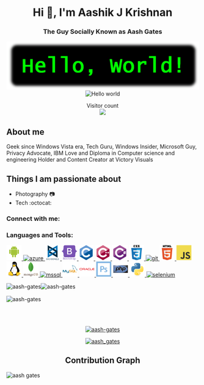 <h1 align="center">Hi 👋, I'm Aashik J Krishnan</h1>
<h3 align="center">The Guy Socially Known as Aash Gates</h3>
<p align="center"> 
<img src="https://raw.githubusercontent.com/aash-gates/aash-gates/main/Image/HelloWorld.png" alt="A Gem of a Day.">
<img src="https://raw.githubusercontent.com/aash-gates/aash-gates/main/Image/gates.gif" alt="Hello world">

<p align="center"> 
  Visitor count<br>
  <img src="https://profile-counter.glitch.me/aash-gates/count.svg" />
</p>

## About me

Geek since Windows Vista era, Tech Guru, Windows Insider, Microsoft Guy, Privacy Advocate, IBM Love and 
Diploma in Computer science and engineering Holder and Content Creator at Victory Visuals
<!-- its about me
-->

## Things I am passionate about

- Photography :camera:
- Tech :octocat:


<h3 align="left">Connect with me:</h3>
<p align="left">

<h3 align="left">Languages and Tools:</h3>
<p align="left"> <a href="https://developer.android.com" target="_blank"> <img src="https://raw.githubusercontent.com/devicons/devicon/master/icons/android/android-original-wordmark.svg" alt="android" width="40" height="40"/> </a> <a href="https://azure.microsoft.com/en-in/" target="_blank"> <img src="https://www.vectorlogo.zone/logos/microsoft_azure/microsoft_azure-icon.svg" alt="azure" width="40" height="40"/> </a> <a href="https://backbonejs.org" target="_blank"> <img src="https://raw.githubusercontent.com/devicons/devicon/master/icons/backbonejs/backbonejs-original-wordmark.svg" alt="backbonejs" width="40" height="40"/> </a> <a href="https://getbootstrap.com" target="_blank"> <img src="https://raw.githubusercontent.com/devicons/devicon/master/icons/bootstrap/bootstrap-plain-wordmark.svg" alt="bootstrap" width="40" height="40"/> </a> <a href="https://www.cprogramming.com/" target="_blank"> <img src="https://raw.githubusercontent.com/devicons/devicon/master/icons/c/c-original.svg" alt="c" width="40" height="40"/> </a> <a href="https://www.w3schools.com/cpp/" target="_blank"> <img src="https://raw.githubusercontent.com/devicons/devicon/master/icons/cplusplus/cplusplus-original.svg" alt="cplusplus" width="40" height="40"/> </a> <a href="https://www.w3schools.com/cs/" target="_blank"> <img src="https://raw.githubusercontent.com/devicons/devicon/master/icons/csharp/csharp-original.svg" alt="csharp" width="40" height="40"/> </a> <a href="https://www.w3schools.com/css/" target="_blank"> <img src="https://raw.githubusercontent.com/devicons/devicon/master/icons/css3/css3-original-wordmark.svg" alt="css3" width="40" height="40"/> </a> <a href="https://git-scm.com/" target="_blank"> <img src="https://www.vectorlogo.zone/logos/git-scm/git-scm-icon.svg" alt="git" width="40" height="40"/> </a> <a href="https://www.w3.org/html/" target="_blank"> <img src="https://raw.githubusercontent.com/devicons/devicon/master/icons/html5/html5-original-wordmark.svg" alt="html5" width="40" height="40"/> </a> <a href="https://developer.mozilla.org/en-US/docs/Web/JavaScript" target="_blank"> <img src="https://raw.githubusercontent.com/devicons/devicon/master/icons/javascript/javascript-original.svg" alt="javascript" width="40" height="40"/> </a> <a href="https://www.linux.org/" target="_blank"> <img src="https://raw.githubusercontent.com/devicons/devicon/master/icons/linux/linux-original.svg" alt="linux" width="40" height="40"/> </a> <a href="https://www.mongodb.com/" target="_blank"> <img src="https://raw.githubusercontent.com/devicons/devicon/master/icons/mongodb/mongodb-original-wordmark.svg" alt="mongodb" width="40" height="40"/> </a> <a href="https://www.microsoft.com/en-us/sql-server" target="_blank"> <img src="https://cdn.worldvectorlogo.com/logos/microsoft-sql-server.svg" alt="mssql" width="40" height="40"/> </a> <a href="https://www.mysql.com/" target="_blank"> <img src="https://raw.githubusercontent.com/devicons/devicon/master/icons/mysql/mysql-original-wordmark.svg" alt="mysql" width="40" height="40"/> </a> <a href="https://www.oracle.com/" target="_blank"> <img src="https://raw.githubusercontent.com/devicons/devicon/master/icons/oracle/oracle-original.svg" alt="oracle" width="40" height="40"/> </a> <a href="https://www.photoshop.com/en" target="_blank"> <img src="https://raw.githubusercontent.com/devicons/devicon/master/icons/photoshop/photoshop-line.svg" alt="photoshop" width="40" height="40"/> </a> <a href="https://www.php.net" target="_blank"> <img src="https://raw.githubusercontent.com/devicons/devicon/master/icons/php/php-original.svg" alt="php" width="40" height="40"/> </a> <a href="https://www.python.org" target="_blank"> <img src="https://raw.githubusercontent.com/devicons/devicon/master/icons/python/python-original.svg" alt="python" width="40" height="40"/> </a> <a href="https://www.selenium.dev" target="_blank"> <img src="https://raw.githubusercontent.com/detain/svg-logos/780f25886640cef088af994181646db2f6b1a3f8/svg/selenium-logo.svg" alt="selenium" width="40" height="40"/> </a> </p>

<p><img align="left" src="https://github-readme-stats.vercel.app/api/top-langs?username=aash-gates&show_icons=true&locale=en&layout=compact" alt="aash-gates" /></p>

<p>&nbsp;<img align="left" src="https://github-readme-stats.vercel.app/api?username=aash-gates&show_icons=true&locale=en" alt="aash-gates" /></p>

<p><img align="center" src="https://github-readme-streak-stats.herokuapp.com?user=aash-gates&theme=soft-green&hide_border=true&date_format=j%20M%5B%20Y%5D&ring=0F8819&sideNums=04FF00)&" alt="aash-gates" /></p>
<br>


</br>
<p align="center"> <a href="https://github.com/ryo-ma/github-profile-trophy"><img src="https://github-profile-trophy.vercel.app/?username=aash-gates" alt="aash-gates" /></a> </p>

<p align="center"> <a href="https://twitter.com/aash_gates" target="blank"><img src="https://img.shields.io/twitter/follow/aash_gates?logo=twitter&style=for-the-badge" alt="aash_gates" /></a> </p>

<!-- START NEW SECTION -->
<p align="center">
 <h2 align="center">Contribution Graph</h2>
<p>
<img alt="aash gates" src="https://activity-graph.herokuapp.com/graph?username=aash-gates&bg_color=1F222E&color=F8D866&line=F85D7F&point=FFFFFF&hide_border=true" />
</p>

</body>
</html>

<!--
**aash-gates/aash-gates** is a ✨ _special_ ✨ repository because its `README.md` (this file) appears on your GitHub profile.

Here are some ideas to get you started:

- 🔭 I’m currently working on ...
- 🌱 I’m currently learning ...
- 👯 I’m looking to collaborate on ...
- 🤔 I’m looking for help with ...
- 💬 Ask me about ...
- 📫 How to reach me: ...
- 😄 Pronouns: ...
- ⚡ Fun fact: ...


